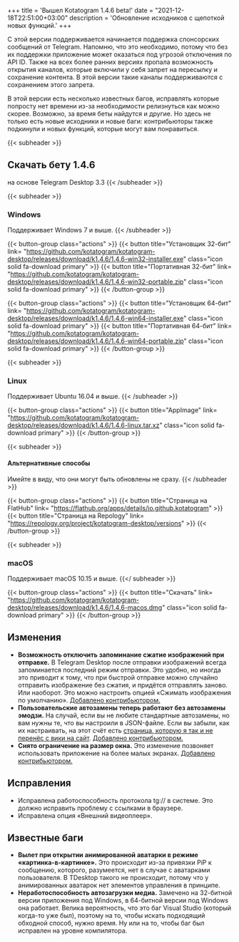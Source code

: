 +++
title = 'Вышел Kotatogram 1.4.6 beta!'
date = "2021-12-18T22:51:00+03:00"
description = 'Обновление исходников с щепоткой новых функций.'
+++

С этой версии поддерживается начинается поддержка спонсорских сообщений от Telegram. Напомню, что это необходимо, потому что без их поддержки приложение может оказаться под угрозой отключения по API ID. Также на всех более ранних версиях пропала возможность открытия каналов, которые включили у себя запрет на пересылку и сохранение контента. В этой версии такие каналы поддерживаются с сохранением этого запрета.

В этой версии есть несколько известных багов, исправлять которые попросту нет времени из-за необходимости релизнуться как можно скорее. Возможно, за время беты найдутся и другие. Но здесь не только есть новые исходники и новые баги: контрибьюторы также подкинули и новых функций, которые могут вам понравиться.

{{< subheader >}}
## Скачать бету 1.4.6
на основе Telegram Desktop 3.3
{{< /subheader >}}

{{< subheader >}}
### Windows
Поддерживает Windows 7 и выше. 
{{< /subheader >}}

{{< button-group class="actions" >}}
    {{< button title="Установщик 32-бит" link= "https://github.com/kotatogram/kotatogram-desktop/releases/download/k1.4.6/1.4.6-win32-installer.exe" class="icon solid fa-download primary" >}}
    {{< button title="Портативная 32-бит" link= "https://github.com/kotatogram/kotatogram-desktop/releases/download/k1.4.6/1.4.6-win32-portable.zip" class="icon solid fa-download primary" >}}
{{< /button-group >}}

{{< button-group class="actions" >}}
    {{< button title="Установщик 64-бит" link= "https://github.com/kotatogram/kotatogram-desktop/releases/download/k1.4.6/1.4.6-win64-installer.exe" class="icon solid fa-download primary" >}}
    {{< button title="Портативная 64-бит" link= "https://github.com/kotatogram/kotatogram-desktop/releases/download/k1.4.6/1.4.6-win64-portable.zip" class="icon solid fa-download primary" >}}
{{< /button-group >}}

{{< subheader >}}
### Linux
Поддерживает Ubuntu 16.04 и выше.
{{< /subheader >}}

{{< button-group class="actions" >}}
    {{< button title="AppImage" link= "https://github.com/kotatogram/kotatogram-desktop/releases/download/k1.4.6/1.4.6-linux.tar.xz" class="icon solid fa-download primary" >}}
{{< /button-group >}}

{{< subheader >}}
#### Альтернативные способы
Имейте в виду, что они могут быть обновлены не сразу.
{{< /subheader >}}

{{< button-group class="actions" >}}
    {{< button title="Страница на FlatHub" link= "https://flathub.org/apps/details/io.github.kotatogram" >}}
    {{< button title="Страница на Repology" link= "https://repology.org/project/kotatogram-desktop/versions" >}}
{{< /button-group >}}

{{< subheader >}}

### macOS
Поддерживает macOS 10.15 и выше.
{{</ subheader >}}

{{< button-group class="actions" >}}
    {{< button title="Скачать" link= "https://github.com/kotatogram/kotatogram-desktop/releases/download/k1.4.6/1.4.6-macos.dmg" class="icon solid fa-download primary" >}}
{{< /button-group >}}

## Изменения
* **Возможность отключить запоминание сжатие изображений при отправке.** В Telegram Desktop после отправки изображений всегда запоминается последний режим отправки. Это удобно, но иногда это приводит к тому, что при быстрой отправке можно случайно отправить изображение без сжатия, и придётся отправлять заново. Или наоборот. Это можно настроить опцией «Сжимать изображения по умолчанию». [Добавлено контрибьютором.](https://github.com/kotatogram/kotatogram-desktop/pull/243)
* **Пользовательские автозамены теперь работают без автозамены эмодзи.** На случай, если вы не любите стандартные автозамены, но вам нужны те, что вы настроили в JSON-файле. Если вы забыли, как их настраивать, на этот счёт есть [страница, которую я так и не перенёс с вики на сайт](https://github.com/kotatogram/kotatogram-desktop/wiki/%D0%A1%D0%B2%D0%BE%D0%B8-%D0%B0%D0%B2%D1%82%D0%BE%D0%B7%D0%B0%D0%BC%D0%B5%D0%BD%D1%8B-%D1%82%D0%B5%D0%BA%D1%81%D1%82%D0%B0). [Добавлено контрибьютором.](https://github.com/kotatogram/kotatogram-desktop/pull/242)
* **Снято ограничение на размер окна.** Это изменение позвоняет использовать приложение на более малых экранах. [Добавлено контрибьютором.](https://github.com/kotatogram/kotatogram-desktop/pull/238)

## Исправления
* Исправлена работоспособность протокола tg:// в системе. Это должно исправить проблему с ссылками в браузере.
* Исправлена опция «Внешний видеоплеер».

## Известные баги
* **Вылет при открытии анимированной аватарки в режиме «картинка-в-картинке».** Это происходит из-за привязки PiP к сообщению, которого, разумеется, нет в случае с аватарками пользователя. В TDesktop такого не происходит, потому что у анимированных аватарок нет элементов управления в принципе.
* **Неработоспособность автозагрузки медиа.** Замечено на 32-битной версии приложения под Windows, в 64-битной версии под Windows она работает. Велика вероятность, что это баг Visual Studio (который когда-то уже был), поэтому на то, чтобы искать подходящий обходной способ, нужно время. Ну или на то, чтобы баг был исправлен на уровне компилятора.

